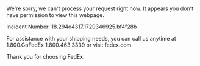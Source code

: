  	


 	

We're sorry, we can't process your request right now. It appears you don't have permission to view this webpage.


Incident Number: 18.294e4317.1729346925.bf4f28b





For assistance with your shipping needs, you can call us anytime at 1.800.GoFedEx 1.800.463.3339 or visit fedex.com.




Thank you for choosing FedEx.